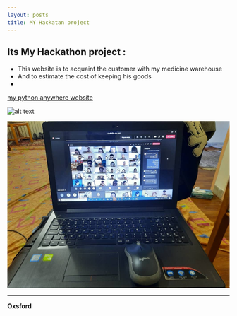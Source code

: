 ```yaml
---
layout: posts
title: MY Hackatan project
---
```



## Its My Hackathon project :

- This website is to acquaint the customer with my medicine warehouse 
- And to estimate the cost of keeping his goods
- 


[my python anywhere website](http://99522221.pythonanywhere.com/blog/form/)



![alt text]({{http://99522221.pythonanywhere.com/blog/form/}}/assets/images/post.jpg "my website")

![alt text](../assets/images/work.jpg "exam")


---
**Oxsford**
